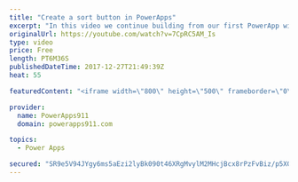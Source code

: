 ```yaml
---
title: "Create a sort button in PowerApps"
excerpt: "In this video we continue building from our first PowerApp with SharePoint and look at how the sort button works. This exposes us to contextual variables and my tricks for figuring out what is going on. Pretty fun stuff.  Link to the video on making your first PowerApp with SharePoint. https://youtu.be/BnYe_7fpZRM"
originalUrl: https://youtube.com/watch?v=7CpRC5AM_Is
type: video
price: Free
length: PT6M36S
publishedDateTime: 2017-12-27T21:49:39Z
heat: 55

featuredContent: "<iframe width=\"800\" height=\"500\" frameborder=\"0\" src=\"https://www.youtube.com/embed/7CpRC5AM_Is\" allow=\"accelerometer; autoplay; encrypted-media; gyroscope; picture-in-picture\" allowfullscreen></iframe>"

provider:
  name: PowerApps911
  domain: powerapps911.com

topics:
  - Power Apps

secured: "SR9e5V94JYgy6ms5aEzi2lyBk090t46XRgMvylM2MHcjBcx8rPzFvBiz/p5XGDUiyYgMY1Rebu24Gp02JWdwo0wi+8Sl4T96WNCmUkPJYDVtUx4yYLj7BHoxrmPyyl7qdtdmZdN+mNZ7Oc13/D5PgEuDyTFUEI9tQiw4j54w9qPH1sHSoMSG5NwZWOXc2WRivH/Tv4asIh2dtOs210kZLRPABK950SADIgXwjjb5kBTbgyEZ3ce54ho5QcQ0v0kRFSNDJE3fvwiIKjs+hOKWL4qiruohU/5W83jtAp0n2PvuKnsd2+0l0jhr0/+jqdLwT1zI6iNZ2YvjrDHlsMn4qkTJD5q19pbGR5ulQ0XV0c93b53b7AgJCtdP60TsSoc/H2D6RLGtBytaIPo+txTZvQ==;6ov7n48sofm+roHmd4sSoA=="
---
```



